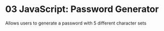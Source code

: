 # 03 JavaScript: Password Generator
Allows users to generate a password with 5 different character sets
